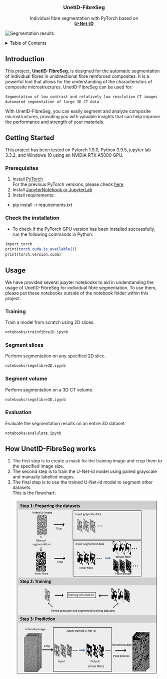 
<!-- PROJECT LOGO -->
<br />
<div align="center">
  </a>

  <h3 align="center">UnetID-FibreSeg</h3>

  <p align="center">
    Individual fibre segmentation with PyTorch based on
    <br />
    <a href="https://www.mdpi.com/2072-4292/12/10/1544/htm"><strong>U-Net-ID
    </strong></a>
    
  </p>
</div>

<!-- ![UnetID](images/unetid.png) -->
![Segmentation results](images/segm_results.png)
<!-- TABLE OF CONTENTS -->
<details>
  <summary>Table of Contents</summary>
  <ol>
    <li>
      <a href="#introduction">Introduction</a>
    </li>
    <li>
      <a href="#getting-started">Getting Started</a>
      <ul>
        <li><a href="#prerequisites">Prerequisites</a></li>
      </ul>
    </li>
    <li>
      <a href="#usage">Usage</a>
        <ul>
        <li><a href="#training">Training</a></li>
        <li><a href="#segment-slices">Segment slices</a></li>
        <li><a href="#segment-volume">Segment volume</a></li>
        <li><a href="#evaluation">Evaluation</a></li>
      </ul>
    </li>
    <li><a href="#how-UnetID-FibreSeg-works">How UnetID-FibreSeg works</a></li>
  </ol>
</details>

## Introduction
This project, **UnetID-FibreSeg**, is designed for the automatic segmentation of individual fibres in unidirectional fibre reinforced composites. It is a powerful tool that allows for the understanding of the characteristics of composite microstructures. UnetID-FibreSeg can be used for:

    Segmentation of low contrast and relatively low resolution CT images
    Automated segmentation of large 3D CT data

With UnetID-FibreSeg, you can easily segment and analyze composite microstructures, providing you with valuable insights that can help improve the performance and strength of your materials.
  
## Getting Started
This project has been tested on Pytorch 1.9.0, Python 3.9.5, jupyter lab 3.3.2, and Windows 10 using an NVIDIA RTX A5000 GPU.
### Prerequisites
1. Install [PyTorch](https://pytorch.org/)  
   For the previous PyTorch versions, please check [here](https://pytorch.org/get-started/previous-versions/).
2. Install [JupyterNotebook or JupyterLab](https://jupyter.org/install)
3. Install requirements:  
- pip install -r requirements.txt

### Check the installation
- To check if the PyTorch GPU version has been installed successfully, run the following commands in Python:
```bash
import torch
print(torch.cuda.is_available())
print(torch.version.cuda)
```

## Usage
We have provided several jupyter notebooks to aid in understanding the usage of UnetID-FibreSeg for individual fibre segmentation. 
To use them, please put these notebooks outside of the notebook folder within this project.

### Training
Train a model from scratch using 2D slices.
```bash
notebooks/trainfibre2D.ipynb
```

### Segment slices
Perform segmentation on any specified 2D slice.
```bash
notebooks/segmfibre2D.ipynb
```

### Segment volume
Perform segmentation on a 3D CT volume.
```bash
notebooks/segmfibre3D.ipynb
```

### Evaluation
Evaluate the segmentation results on an entire 3D dataset.
```bash
notebooks/evalulate.ipynb
```

## How UnetID-FibreSeg works
  1. The first step is to create a mask for the training image and crop them to the specified image size.
  2. The second step is to train the U-Net-id model using paired grayscale and manually labelled images.
  3. The final step is to use the trained U-Net-id model to segment other datasets.  
This is the flowchart: 
![flowchart](images/flowchart.png)
